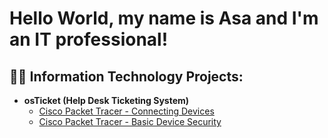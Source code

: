 <h1>Hello World, my name is Asa and I'm an IT professional!</h1>

<h2>👨‍💻 Information Technology Projects:</h2>

- <b>osTicket (Help Desk Ticketing System)</b>
  - [Cisco Packet Tracer - Connecting Devices](https://github.com/AsaRadcliffe/Connecting-devices)
  - [Cisco Packet Tracer - Basic Device Security](https://github.com/AsaRadcliffe/Basic-Device-Security)


